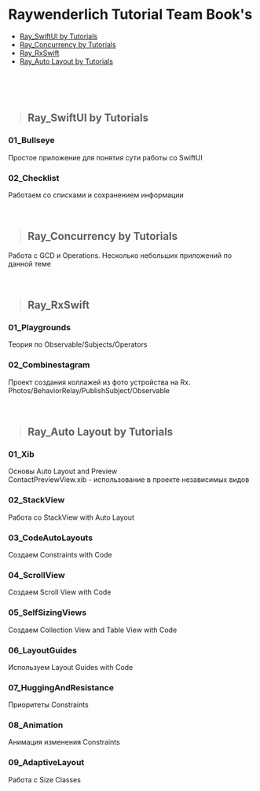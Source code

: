 Raywenderlich Tutorial Team Book's 
=========================

+ [Ray_SwiftUI by Tutorials](#Ray_SwiftUI)
+ [Ray_Concurrency by Tutorials](#Ray_Concurrency)
+ [Ray_RxSwift](#Ray_RxSwift)
+ [Ray_Auto Layout by Tutorials](#Ray_AutoLayout)
<br />
<br />
<br />

>## <a name="Ray_SwiftUI"></a> Ray_SwiftUI by Tutorials
### 01_Bullseye
Простое приложение для понятия сути работы со SwiftUI

### 02_Checklist
Работаем со списками и сохранением информации
<br />
<br />
<br />

>## <a name="Ray_Concurrency"></a> Ray_Concurrency by Tutorials
Работа с GCD и Operations. Несколько небольших приложений по данной теме
<br />
<br />
<br />

>## <a name="Ray_RxSwift"></a> Ray_RxSwift
### 01_Playgrounds
Теория по Observable/Subjects/Operators

### 02_Combinestagram
Проект создания коллажей из фото устройства на Rx.  
Photos/BehaviorRelay/PublishSubject/Observable
<br />
<br />
<br />

>## <a name="Ray_AutoLayout"></a> Ray_Auto Layout by Tutorials
### 01_Xib
Основы Auto Layout and Preview   
ContactPreviewView.xib - использование в проекте независимых видов

### 02_StackView
Работа со StackView with Auto Layout

### 03_CodeAutoLayouts
Создаем Constraints with Code

### 04_ScrollView
Создаем Scroll View with Code

### 05_SelfSizingViews
Создаем Collection View and Table View with Code

### 06_LayoutGuides
Используем Layout Guides with Code

### 07_HuggingAndResistance
Приоритеты Constraints

### 08_Animation
Анимация изменения Constraints

### 09_AdaptiveLayout
Работа с Size Classes
